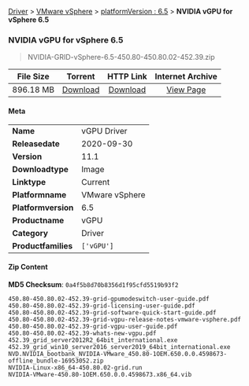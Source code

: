 
[Driver](/README.md)  >  [VMware vSphere](/index/Driver/VMware_vSphere.md)  >  [platformVersion : 6.5](/index/Driver/VMware_vSphere/6.5.md)  >  **NVIDIA vGPU for vSphere 6.5**


###    NVIDIA vGPU for vSphere 6.5

> NVIDIA-GRID-vSphere-6.5-450.80-450.80.02-452.39.zip   


| **File Size** | **Torrent**  | **HTTP Link** | **Internet Archive** |
|:-------------:|:------------:|:-------------:|:--------------------:|
| 896.18 MB |  [Download](https://archive.org/download/nvgpu_NVIDIA-GRID-vSphere-6.5-450.80-450.80.02-452.39.zip_rs1ck3ot/nvgpu_NVIDIA-GRID-vSphere-6.5-450.80-450.80.02-452.39.zip_rs1ck3ot_archive.torrent)       | [Download](https://archive.org/compress/nvgpu_NVIDIA-GRID-vSphere-6.5-450.80-450.80.02-452.39.zip_rs1ck3ot) | [View Page](https://archive.org/details/nvgpu_NVIDIA-GRID-vSphere-6.5-450.80-450.80.02-452.39.zip_rs1ck3ot)       |

#### Meta

<table>
<tr><td><strong>Name</strong></td><td>vGPU Driver</td></tr>
<tr><td><strong>Releasedate</strong></td><td>2020-09-30</td></tr>
<tr><td><strong>Version</strong></td><td>11.1</td></tr>
<tr><td><strong>Downloadtype</strong></td><td>Image</td></tr>
<tr><td><strong>Linktype</strong></td><td>Current</td></tr>
<tr><td><strong>Platformname</strong></td><td>VMware vSphere</td></tr>
<tr><td><strong>Platformversion</strong></td><td>6.5</td></tr>
<tr><td><strong>Productname</strong></td><td>vGPU</td></tr>
<tr><td><strong>Category</strong></td><td>Driver</td></tr>
<tr><td><strong>Productfamilies</strong></td><td><code>['vGPU']</code></td></tr>
</table>

#### Zip Content

**MD5 Checksum**: `0a4f5b8d70b8356d1f95cfd5519b93f2`

```text
450.80-450.80.02-452.39-grid-gpumodeswitch-user-guide.pdf
450.80-450.80.02-452.39-grid-licensing-user-guide.pdf
450.80-450.80.02-452.39-grid-software-quick-start-guide.pdf
450.80-450.80.02-452.39-grid-vgpu-release-notes-vmware-vsphere.pdf
450.80-450.80.02-452.39-grid-vgpu-user-guide.pdf
450.80-450.80.02-452.39-whats-new-vgpu.pdf
452.39_grid_server2012R2_64bit_international.exe
452.39_grid_win10_server2016_server2019_64bit_international.exe
NVD.NVIDIA_bootbank_NVIDIA-VMware_450.80-1OEM.650.0.0.4598673-offline_bundle-16953052.zip
NVIDIA-Linux-x86_64-450.80.02-grid.run
NVIDIA-VMware-450.80-1OEM.650.0.0.4598673.x86_64.vib
```